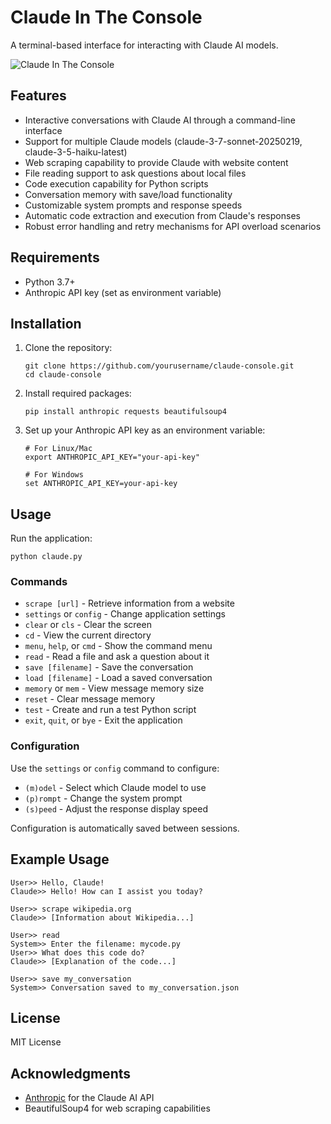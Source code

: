 # Claude In The Console

A terminal-based interface for interacting with Claude AI models.

![Claude In The Console](https://i.imgur.com/placeholder.png)

## Features

- Interactive conversations with Claude AI through a command-line interface
- Support for multiple Claude models (claude-3-7-sonnet-20250219, claude-3-5-haiku-latest)
- Web scraping capability to provide Claude with website content
- File reading support to ask questions about local files
- Code execution capability for Python scripts
- Conversation memory with save/load functionality
- Customizable system prompts and response speeds
- Automatic code extraction and execution from Claude's responses
- Robust error handling and retry mechanisms for API overload scenarios

## Requirements

- Python 3.7+
- Anthropic API key (set as environment variable)

## Installation

1. Clone the repository:
   ```
   git clone https://github.com/yourusername/claude-console.git
   cd claude-console
   ```

2. Install required packages:
   ```
   pip install anthropic requests beautifulsoup4
   ```

3. Set up your Anthropic API key as an environment variable:
   ```
   # For Linux/Mac
   export ANTHROPIC_API_KEY="your-api-key"

   # For Windows
   set ANTHROPIC_API_KEY=your-api-key
   ```

## Usage

Run the application:
```
python claude.py
```

### Commands

- `scrape [url]` - Retrieve information from a website
- `settings` or `config` - Change application settings
- `clear` or `cls` - Clear the screen
- `cd` - View the current directory
- `menu`, `help`, or `cmd` - Show the command menu
- `read` - Read a file and ask a question about it
- `save [filename]` - Save the conversation
- `load [filename]` - Load a saved conversation
- `memory` or `mem` - View message memory size
- `reset` - Clear message memory
- `test` - Create and run a test Python script
- `exit`, `quit`, or `bye` - Exit the application

### Configuration

Use the `settings` or `config` command to configure:
- `(m)odel` - Select which Claude model to use
- `(p)rompt` - Change the system prompt
- `(s)peed` - Adjust the response display speed

Configuration is automatically saved between sessions.

## Example Usage

```
User>> Hello, Claude!
Claude>> Hello! How can I assist you today?

User>> scrape wikipedia.org
Claude>> [Information about Wikipedia...]

User>> read
System>> Enter the filename: mycode.py
User>> What does this code do?
Claude>> [Explanation of the code...]

User>> save my_conversation
System>> Conversation saved to my_conversation.json
```

## License

MIT License

## Acknowledgments

- [Anthropic](https://www.anthropic.com/) for the Claude AI API
- BeautifulSoup4 for web scraping capabilities
